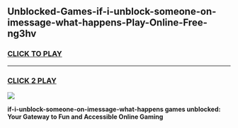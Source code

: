 
## Unblocked-Games-if-i-unblock-someone-on-imessage-what-happens-Play-Online-Free-ng3hv
<h3>
<a href="https://premium76.site?title=if-i-unblock-someone-on-imessage-what-happens&ref=26A">CLICK TO PLAY</a></h3>
<hr>

<h3>
<a href="https://premium76.site?title=if-i-unblock-someone-on-imessage-what-happens&ref=26A">CLICK 2 PLAY</a>
  
</h3>

<a href="https://premium76.site?title=if-i-unblock-someone-on-imessage-what-happens&ref=26A"><img src="https://clearcache.store/games.png"></a>


**if-i-unblock-someone-on-imessage-what-happens games unblocked: Your Gateway to Fun and Accessible Online Gaming**
